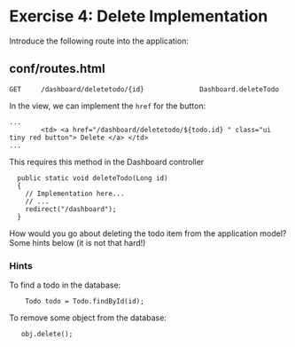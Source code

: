 # Exercise 4: Delete Implementation

Introduce the following route into the application:

## conf/routes.html

~~~
GET     /dashboard/deletetodo/{id}              Dashboard.deleteTodo
~~~

In the view, we can implement the `href` for the button:

~~~
...
        <td> <a href="/dashboard/deletetodo/${todo.id} " class="ui tiny red button"> Delete </a> </td>
...        
~~~

This requires this method in the Dashboard controller

~~~
  public static void deleteTodo(Long id)
  {
    // Implementation here...
    // ...
    redirect("/dashboard");
  }
~~~


How would you go about deleting the todo item from the application model? Some hints below (it is not that hard!)

### Hints

To find a todo in the database:

~~~
    Todo todo = Todo.findById(id);
~~~

To remove some object from the database:

~~~
   obj.delete();
~~~